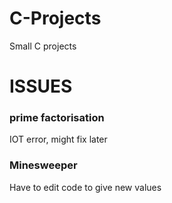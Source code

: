 # C-Projects
Small C projects

# ISSUES
<h3>prime factorisation</h3>
  IOT error, might fix later
 
<h3>Minesweeper</h3>
Have to edit code to give new values
